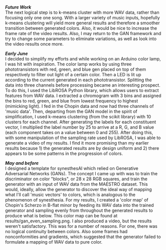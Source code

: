 

***Future Work***           
  The next logical step is to k-means cluster with more WAV data, rather than focusing only one one song. With a larger variety of music inputs, hopefully k-means clustering will yield more general results and therefore a smoother transition between generated colors. Also, it would be nice to increase the frame rate of the video results. Also, I may return to the GAN framework and try to change some parameters to eliminate variations, as well as look into the video results once more.


***Early June***            
  I decided to simplify my efforts and while working on an Arduino color lamp, I was hit with inspiration. The color lamp works by using three phototransistors with red, green, and blue gen placed on top of them respectively to filter out light of a certain color. Then a LED is lit up according to the current generated in each phototransistor. Splitting the data into three channels before processing became an interesting prospect. To do this, I used the LibROSA Python library, which allows users to extract features from WAV data. I extracted a chromogram with 3 bins and assigned the bins to red, green, and blue from lowest frequency to highest (mimicking light). I fed in the Chopin data and now had three channels of 'music data'. Then, departing from the GAN model in the spirit of simplification, I used k-means clustering (from the scikit library) with 10 clusters for each channel. After generating the labels for each constituent vector, I multiplied the label number by 25 to arrive at a R, G, and B value (each component takes on a value between 0 and 255). After doing this, with some manipulation of the sampling rate used by LibROSA, I was able to generate a video of my results. I find it more promising than my earlier results because 1) the generated results are by design uniform and 2) there appears to be some patterns in the progression of colors.

***May and before***            
  I designed a template for synesthesAI which relied on Generative Adversarial Networks (GANs). The concept I came up with was to train the discriminator on color "blocks", or 28 x 28 RGB squares, and train the generator with an input of WAV data from the MAESTRO dataset. This would, ideally, allow the generator to discover the ideal way of mapping what I'll call 'music vectors' to colors, which is analogous to the phenomenon of synesthesia. 
For my results, I created a 'color map' of Chopin's Scherzo in B-flat minor by feeding its WAV data into the trained generator and sampling evenly from throughout the generated results to produce what is below. This color map can be found at results/gan_even_sampling.png. I also produced a video, but the results weren't satisfactory. This was for a number of reasons. For one, there was no logical continuity between colors. Also some frames had nonconformities and gradients, which suggested that the generator  failed to formulate a mapping of WAV data to pure color. 



